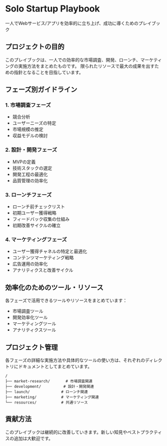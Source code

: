 # Solo Startup Playbook

一人でWebサービス/アプリを効率的に立ち上げ、成功に導くためのプレイブック

## プロジェクトの目的

このプレイブックは、一人での効率的な市場調査、開発、ローンチ、マーケティングの実施方法をまとめたものです。
限られたリソースで最大の成果を出すための指針となることを目指しています。

## フェーズ別ガイドライン

### 1. 市場調査フェーズ
- 競合分析
- ユーザーニーズの特定
- 市場規模の推定
- 収益モデルの検討

### 2. 設計・開発フェーズ
- MVPの定義
- 技術スタックの選定
- 開発工程の最適化
- 品質管理の効率化

### 3. ローンチフェーズ
- ローンチ前チェックリスト
- 初期ユーザー獲得戦略
- フィードバック収集の仕組み
- 初期改善サイクルの確立

### 4. マーケティングフェーズ
- ユーザー獲得チャネルの特定と最適化
- コンテンツマーケティング戦略
- 広告運用の効率化
- アナリティクスと改善サイクル

## 効率化のためのツール・リソース

各フェーズで活用できるツールやリソースをまとめています：

- 市場調査ツール
- 開発効率化ツール
- マーケティングツール
- アナリティクスツール

## プロジェクト管理

各フェーズの詳細な実施方法や具体的なツールの使い方は、それぞれのディレクトリにドキュメントとしてまとめています。

```
/
├── market-research/       # 市場調査関連
├── development/          # 設計・開発関連
├── launch/              # ローンチ関連
├── marketing/           # マーケティング関連
└── resources/           # 共通リソース
```

## 貢献方法

このプレイブックは継続的に改善していきます。新しい知見やベストプラクティスの追加は大歓迎です。